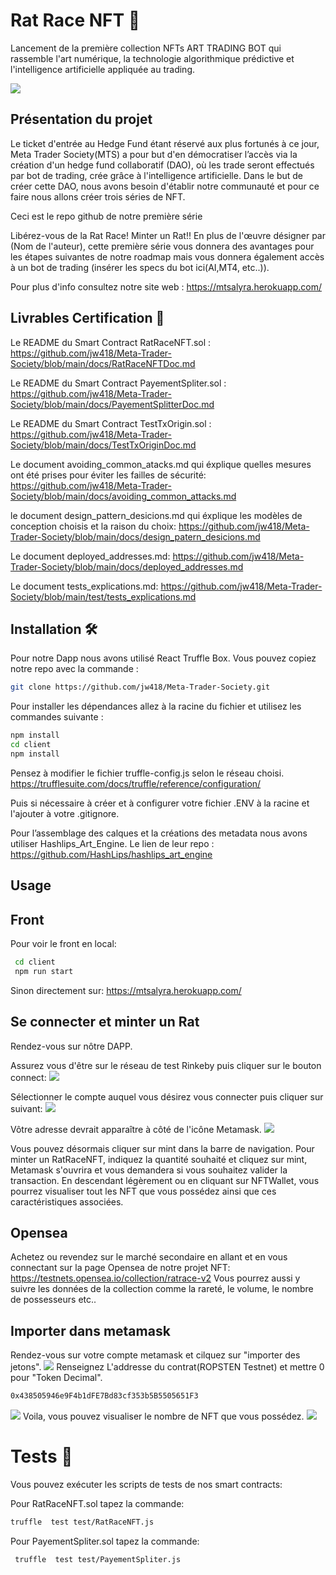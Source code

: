 # Rat Race NFT :rat:

Lancement de la première collection NFTs ART TRADING BOT qui rassemble l'art numérique, la technologie algorithmique prédictive et l'intelligence artificielle appliquée au trading.

![](https://github.com/jw418/Meta-Trader-Society/blob/main/img/logo.png)

## Présentation du projet

Le ticket d'entrée au Hedge Fund étant réservé aux plus fortunés à ce jour, Meta Trader Society(MTS) a pour but d'en démocratiser l’accès via la création d'un hedge fund collaboratif (DAO), où les trade seront effectués par bot de trading, crée grâce à l'intelligence artificielle.
Dans le but de créer cette DAO, nous avons besoin d'établir notre communauté et pour ce faire nous allons créer trois séries de NFT.

Ceci est le repo github de notre première série 

Libérez-vous de la Rat Race! Minter un Rat!! En plus de l'œuvre désigner par (Nom de l'auteur), cette première série vous donnera des avantages pour les étapes suivantes de notre roadmap mais vous donnera également accès à un bot de trading (insérer les specs du bot ici(AI,MT4, etc..)).

Pour plus d'info consultez notre site web : https://mtsalyra.herokuapp.com/

## Livrables Certification :file_folder:

Le README du Smart Contract RatRaceNFT.sol :
https://github.com/jw418/Meta-Trader-Society/blob/main/docs/RatRaceNFTDoc.md

Le README du Smart Contract PayementSpliter.sol :
https://github.com/jw418/Meta-Trader-Society/blob/main/docs/PayementSplitterDoc.md

Le README du Smart Contract TestTxOrigin.sol :
https://github.com/jw418/Meta-Trader-Society/blob/main/docs/TestTxOriginDoc.md

Le document avoiding_common_atacks.md qui éxplique quelles mesures ont été prises pour éviter les failles de sécurité:
https://github.com/jw418/Meta-Trader-Society/blob/main/docs/avoiding_common_attacks.md

le document design_pattern_desicions.md qui éxplique les modèles de conception choisis et la raison du choix:
https://github.com/jw418/Meta-Trader-Society/blob/main/docs/design_patern_desicions.md

Le document deployed_addresses.md:
https://github.com/jw418/Meta-Trader-Society/blob/main/docs/deployed_addresses.md

Le document tests_explications.md:
https://github.com/jw418/Meta-Trader-Society/blob/main/test/tests_explications.md
## Installation 🛠️

Pour notre Dapp nous avons utilisé React Truffle Box.
Vous pouvez copiez notre repo avec la commande : 
```sh
git clone https://github.com/jw418/Meta-Trader-Society.git
```
Pour installer les dépendances allez à la racine du fichier et utilisez les commandes suivante :
```sh
npm install
cd client
npm install
```
Pensez à modifier le fichier truffle-config.js selon le réseau choisi.
https://trufflesuite.com/docs/truffle/reference/configuration/

Puis si nécessaire à créer et à configurer votre fichier .ENV à la racine et l'ajouter à votre .gitignore.

Pour l’assemblage des calques et la créations des metadata nous avons 
utiliser Hashlips_Art_Engine.
Le lien de leur repo : https://github.com/HashLips/hashlips_art_engine

## Usage

## Front
Pour voir le front en local:
```sh
 cd client
 npm run start
```
Sinon directement sur: https://mtsalyra.herokuapp.com/

## Se connecter et minter un Rat

Rendez-vous sur nôtre DAPP.

Assurez vous d'être sur le réseau de test Rinkeby puis cliquer sur le bouton connect:
![](https://github.com/jw418/Meta-Trader-Society/blob/main/img/Connect.PNG)

Sélectionner le compte auquel vous désirez vous connecter puis cliquer sur suivant:
![](https://github.com/jw418/Meta-Trader-Society/blob/main/img/Connexion.PNG)

Vôtre adresse devrait apparaître à côté de l'icône Metamask.
![](https://github.com/jw418/Meta-Trader-Society/blob/main/img/Connected.PNG)

Vous pouvez désormais cliquer sur mint dans la barre de navigation.
Pour minter un RatRaceNFT, indiquez la quantité souhaité et cliquez sur mint,
Metamask s'ouvrira et vous demandera si vous souhaitez valider la transaction.
En descendant légèrement ou en cliquant sur NFTWallet, vous pourrez visualiser tout les NFT que vous
possédez ainsi que ces caractéristiques associées.

## Opensea
Achetez ou revendez sur le marché secondaire en allant et en vous connectant sur
la page Opensea de notre projet NFT:
https://testnets.opensea.io/collection/ratrace-v2
Vous pourrez aussi y suivre les données de la collection comme la rareté, le volume, le nombre de possesseurs etc..

## Importer dans metamask

Rendez-vous sur votre compte metamask et cilquez sur "importer des jetons".
![](https://github.com/jw418/Meta-Trader-Society/blob/main/img/CaptureMetamask.PNG)
Renseignez L'addresse du contrat(ROPSTEN Testnet) et mettre 0 pour "Token Decimal".
```sh
0x438505946e9F4b1dFE7Bd83cf353b5B5505651F3
```
![](https://github.com/jw418/Meta-Trader-Society/blob/main/img/addToken.PNG)
Voila, vous pouvez visualiser le nombre de NFT que vous possédez.
![](https://github.com/jw418/Meta-Trader-Society/blob/main/img/ratToken.PNG)

# Tests :test_tube:

Vous pouvez exécuter les scripts de tests de nos smart contracts:

Pour RatRaceNFT.sol tapez la commande:
```sh
truffle  test test/RatRaceNFT.js
```
Pour PayementSpliter.sol tapez la commande:
```sh
 truffle  test test/PayementSpliter.js
```